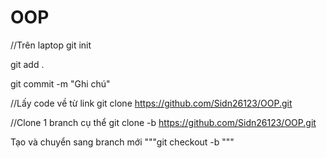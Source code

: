 # OOP
//Trên laptop
git init

git add .

git commit -m "Ghi chú"

//Lấy code về từ link
git clone https://github.com/Sidn26123/OOP.git

//Clone 1 branch cụ thể
git clone -b <ten-branch> https://github.com/Sidn26123/OOP.git

Tạo và chuyển sang branch mới
"""git checkout -b <ten branch moi> """



